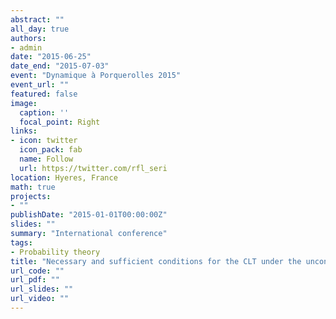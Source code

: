 ```yaml
---
abstract: ""
all_day: true
authors:
- admin
date: "2015-06-25"
date_end: "2015-07-03"
event: "Dynamique à Porquerolles 2015"
event_url: ""
featured: false
image:
  caption: ''
  focal_point: Right
links:
- icon: twitter
  icon_pack: fab
  name: Follow
  url: https://twitter.com/rfl_seri
location: Hyeres, France
math: true
projects:
- ""
publishDate: "2015-01-01T00:00:00Z"
slides: ""
summary: "International conference"
tags:
- Probability theory
title: "Necessary and sufficient conditions for the CLT under the unconditional Lindeberg condition"
url_code: ""
url_pdf: ""
url_slides: ""
url_video: ""
---
```

